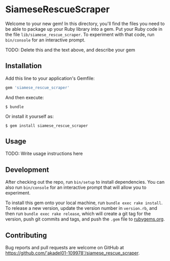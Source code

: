 # SiameseRescueScraper

Welcome to your new gem! In this directory, you'll find the files you need to be able to package up your Ruby library into a gem. Put your Ruby code in the file `lib/siamese_rescue_scraper`. To experiment with that code, run `bin/console` for an interactive prompt.

TODO: Delete this and the text above, and describe your gem

## Installation

Add this line to your application's Gemfile:

```ruby
gem 'siamese_rescue_scraper'
```

And then execute:

    $ bundle

Or install it yourself as:

    $ gem install siamese_rescue_scraper

## Usage

TODO: Write usage instructions here

## Development

After checking out the repo, run `bin/setup` to install dependencies. You can also run `bin/console` for an interactive prompt that will allow you to experiment.

To install this gem onto your local machine, run `bundle exec rake install`. To release a new version, update the version number in `version.rb`, and then run `bundle exec rake release`, which will create a git tag for the version, push git commits and tags, and push the `.gem` file to [rubygems.org](https://rubygems.org).

## Contributing

Bug reports and pull requests are welcome on GitHub at https://github.com/'akadel01-109978'/siamese_rescue_scraper.
